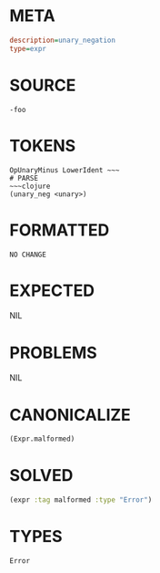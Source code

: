 # META
~~~ini
description=unary_negation
type=expr
~~~
# SOURCE
~~~roc
-foo
~~~
# TOKENS
~~~text
OpUnaryMinus LowerIdent ~~~
# PARSE
~~~clojure
(unary_neg <unary>)
~~~
# FORMATTED
~~~roc
NO CHANGE
~~~
# EXPECTED
NIL
# PROBLEMS
NIL
# CANONICALIZE
~~~clojure
(Expr.malformed)
~~~
# SOLVED
~~~clojure
(expr :tag malformed :type "Error")
~~~
# TYPES
~~~roc
Error
~~~
